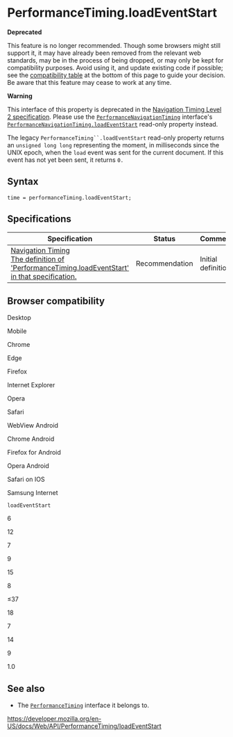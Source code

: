 PerformanceTiming.loadEventStart
================================

**Deprecated**

This feature is no longer recommended. Though some browsers might still support it, it may have already been removed from the relevant web standards, may be in the process of being dropped, or may only be kept for compatibility purposes. Avoid using it, and update existing code if possible; see the [compatibility table](#browser_compatibility) at the bottom of this page to guide your decision. Be aware that this feature may cease to work at any time.

**Warning**

This interface of this property is deprecated in the [Navigation Timing Level 2 specification](https://w3c.github.io/navigation-timing/#obsolete). Please use the [`PerformanceNavigationTiming`](../performancenavigationtiming) interface's [`PerformanceNavigationTiming.loadEventStart`](../performancenavigationtiming/loadeventstart) read-only property instead.

The legacy `PerformanceTiming``.loadEventStart` read-only property returns an `unsigned long long` representing the moment, in milliseconds since the UNIX epoch, when the `load` event was sent for the current document. If this event has not yet been sent, it returns `0.`

Syntax
------

    time = performanceTiming.loadEventStart;

Specifications
--------------

<table><thead><tr class="header"><th>Specification</th><th>Status</th><th>Comment</th></tr></thead><tbody><tr class="odd"><td><a href="https://www.w3.org/TR/navigation-timing/#dom-performancetiming-loadeventstart">Navigation Timing<br />
<span class="small">The definition of 'PerformanceTiming.loadEventStart' in that specification.</span></a></td><td><span class="spec-rec">Recommendation</span></td><td>Initial definition.</td></tr></tbody></table>

Browser compatibility
---------------------

Desktop

Mobile

Chrome

Edge

Firefox

Internet Explorer

Opera

Safari

WebView Android

Chrome Android

Firefox for Android

Opera Android

Safari on IOS

Samsung Internet

`loadEventStart`

6

12

7

9

15

8

≤37

18

7

14

9

1.0

See also
--------

-   The [`PerformanceTiming`](../performancetiming) interface it belongs to.

<a href="https://developer.mozilla.org/en-US/docs/Web/API/PerformanceTiming/loadEventStart" class="_attribution-link">https://developer.mozilla.org/en-US/docs/Web/API/PerformanceTiming/loadEventStart</a>

